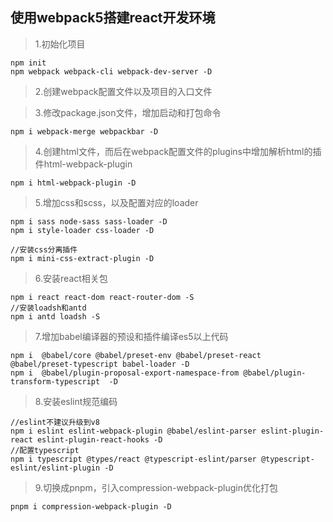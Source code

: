 ## 使用webpack5搭建react开发环境

>   1.初始化项目

    npm init
    npm webpack webpack-cli webpack-dev-server -D

>   2.创建webpack配置文件以及项目的入口文件


>   3.修改package.json文件，增加启动和打包命令

    npm i webpack-merge webpackbar -D

>   4.创建html文件，而后在webpack配置文件的plugins中增加解析html的插件html-webpack-plugin
    
    npm i html-webpack-plugin -D

>   5.增加css和scss，以及配置对应的loader

    npm i sass node-sass sass-loader -D
    npm i style-loader css-loader -D

    //安装css分离插件
    npm i mini-css-extract-plugin -D

>   6.安装react相关包

    npm i react react-dom react-router-dom -S
    //安装loadsh和antd
    npm i antd loadsh -S

>   7.增加babel编译器的预设和插件编译es5以上代码

    npm i  @babel/core @babel/preset-env @babel/preset-react @babel/preset-typescript babel-loader -D
    npm i  @babel/plugin-proposal-export-namespace-from @babel/plugin-transform-typescript  -D

>   8.安装eslint规范编码

    //eslint不建议升级到v8
    npm i eslint eslint-webpack-plugin @babel/eslint-parser eslint-plugin-react eslint-plugin-react-hooks -D
    //配置typescript
    npm i typescript @types/react @typescript-eslint/parser @typescript-eslint/eslint-plugin -D

>   9.切换成pnpm，引入compression-webpack-plugin优化打包

    pnpm i compression-webpack-plugin -D
